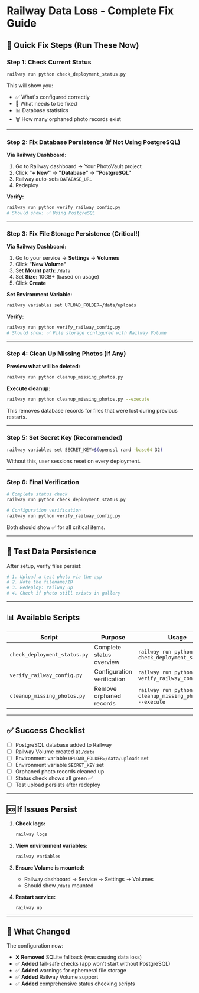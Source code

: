 # Railway Data Loss - Complete Fix Guide

## 🎯 Quick Fix Steps (Run These Now)

### Step 1: Check Current Status
```bash
railway run python check_deployment_status.py
```

This will show you:
- ✅ What's configured correctly
- 🔴 What needs to be fixed
- 📊 Database statistics
- 🗑️ How many orphaned photo records exist

---

### Step 2: Fix Database Persistence (If Not Using PostgreSQL)

**Via Railway Dashboard:**
1. Go to Railway dashboard → Your PhotoVault project
2. Click **"+ New"** → **"Database"** → **"PostgreSQL"**
3. Railway auto-sets `DATABASE_URL`
4. Redeploy

**Verify:**
```bash
railway run python verify_railway_config.py
# Should show: ✅ Using PostgreSQL
```

---

### Step 3: Fix File Storage Persistence (Critical!)

**Via Railway Dashboard:**
1. Go to your service → **Settings** → **Volumes**
2. Click **"New Volume"**
3. Set **Mount path:** `/data`
4. Set **Size:** 10GB+ (based on usage)
5. Click **Create**

**Set Environment Variable:**
```bash
railway variables set UPLOAD_FOLDER=/data/uploads
```

**Verify:**
```bash
railway run python verify_railway_config.py
# Should show: ✅ File storage configured with Railway Volume
```

---

### Step 4: Clean Up Missing Photos (If Any)

**Preview what will be deleted:**
```bash
railway run python cleanup_missing_photos.py
```

**Execute cleanup:**
```bash
railway run python cleanup_missing_photos.py --execute
```

This removes database records for files that were lost during previous restarts.

---

### Step 5: Set Secret Key (Recommended)

```bash
railway variables set SECRET_KEY=$(openssl rand -base64 32)
```

Without this, user sessions reset on every deployment.

---

### Step 6: Final Verification

```bash
# Complete status check
railway run python check_deployment_status.py

# Configuration verification
railway run python verify_railway_config.py
```

Both should show ✅ for all critical items.

---

## 🧪 Test Data Persistence

After setup, verify files persist:

```bash
# 1. Upload a test photo via the app
# 2. Note the filename/ID
# 3. Redeploy: railway up
# 4. Check if photo still exists in gallery
```

---

## 📊 Available Scripts

| Script | Purpose | Usage |
|--------|---------|-------|
| `check_deployment_status.py` | Complete status overview | `railway run python check_deployment_status.py` |
| `verify_railway_config.py` | Configuration verification | `railway run python verify_railway_config.py` |
| `cleanup_missing_photos.py` | Remove orphaned records | `railway run python cleanup_missing_photos.py --execute` |

---

## ✅ Success Checklist

- [ ] PostgreSQL database added to Railway
- [ ] Railway Volume created at `/data`
- [ ] Environment variable `UPLOAD_FOLDER=/data/uploads` set
- [ ] Environment variable `SECRET_KEY` set
- [ ] Orphaned photo records cleaned up
- [ ] Status check shows all green ✅
- [ ] Test upload persists after redeploy

---

## 🆘 If Issues Persist

1. **Check logs:**
   ```bash
   railway logs
   ```

2. **View environment variables:**
   ```bash
   railway variables
   ```

3. **Ensure Volume is mounted:**
   - Railway dashboard → Service → Settings → Volumes
   - Should show `/data` mounted

4. **Restart service:**
   ```bash
   railway up
   ```

---

## 📝 What Changed

The configuration now:
- ❌ **Removed** SQLite fallback (was causing data loss)
- ✅ **Added** fail-safe checks (app won't start without PostgreSQL)
- ✅ **Added** warnings for ephemeral file storage
- ✅ **Added** Railway Volume support
- ✅ **Added** comprehensive status checking scripts
